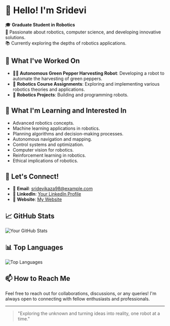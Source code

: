 <!--
### Hi there 👋

**sridevikaza/sridevikaza** is a ✨ _special_ ✨ repository because its `README.md` (this file) appears on your GitHub profile.

Here are some ideas to get you started:

- 🔭 I’m currently working on ...
- 🌱 I’m currently learning ...
- 👯 I’m looking to collaborate on ...
- 🤔 I’m looking for help with ...
- 💬 Ask me about ...
- 📫 How to reach me: sridevikaza98@gmail.com
- 😄 Pronouns: ...
- ⚡ Fun fact: ...
-->

# 👋 Hello! I'm Sridevi

🎓 **Graduate Student in Robotics**  
🧠 Passionate about robotics, computer science, and developing innovative solutions.  
📚 Currently exploring the depths of robotics applications.

## 🔭 What I've Worked On
- 👩‍💻 **Autonomous Green Pepper Harvesting Robot**: Developing a robot to automate the harvesting of green peppers.
- 🎒 **Robotics Course Assignments**: Exploring and implementing various robotics theories and applications.
- 🤖 **Robotics Projects**: Building and programming robots.

## 🌱 What I'm Learning and Interested In
- Advanced robotics concepts.
- Machine learning applications in robotics.
- Planning algorithms and decision-making processes.
- Autonomous navigation and mapping.
- Control systems and optimization.
- Computer vision for robotics.
- Reinforcement learning in robotics.
- Ethical implications of robotics.

## 💬 Let's Connect!
- 📧 **Email**: [sridevikaza98@example.com](mailto:sridevikaza98@gmail.com)
- 💼 **LinkedIn**: [Your LinkedIn Profile](https://www.linkedin.com/in/sridevi-kaza/)
- 📝 **Website**: [My Website](https://sridevikaza.com)

## 📈 GitHub Stats
![Your GitHub Stats](https://github-readme-stats.vercel.app/api?username=yourusername&show_icons=true&theme=radical)

## 📊 Top Languages
![Top Languages](https://github-readme-stats.vercel.app/api/top-langs/?username=yourusername&layout=compact&theme=radical)

## 📫 How to Reach Me
Feel free to reach out for collaborations, discussions, or any queries! I'm always open to connecting with fellow enthusiasts and professionals.

---

> "Exploring the unknown and turning ideas into reality, one robot at a time."


